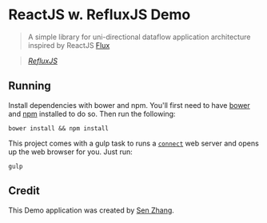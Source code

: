 # ReactJS w. RefluxJS Demo

> A simple library for uni-directional dataflow application architecture inspired by ReactJS [Flux](http://facebook.github.io/react/blog/2014/05/06/flux.html)

> _[RefluxJS](https://github.com/spoike/refluxjs)_


## Running

Install dependencies with bower and npm. You'll first need to have [bower](http://bower.io/) and [npm](npmjs.org) installed to do so. Then run the following:

```
bower install && npm install
```

This project comes with a gulp task to runs a [`connect`](https://github.com/avevlad/gulp-connect) web server and opens up the web browser for you. Just run:

```
gulp
```

## Credit

This Demo application was created by [Sen Zhang](https://github.com/Sen-Zhang/reflux_demo).